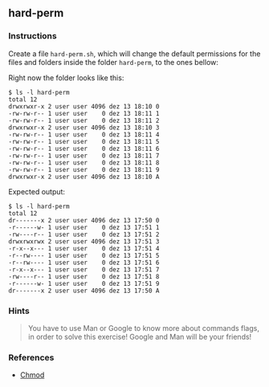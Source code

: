 ## hard-perm

### Instructions

Create a file `hard-perm.sh`, which will change the default permissions for the files and folders inside the folder `hard-perm`, to the ones bellow:

Right now the folder looks like this:

```console
$ ls -l hard-perm
total 12
drwxrwxr-x 2 user user 4096 dez 13 18:10 0
-rw-rw-r-- 1 user user    0 dez 13 18:11 1
-rw-rw-r-- 1 user user    0 dez 13 18:11 2
drwxrwxr-x 2 user user 4096 dez 13 18:10 3
-rw-rw-r-- 1 user user    0 dez 13 18:11 4
-rw-rw-r-- 1 user user    0 dez 13 18:11 5
-rw-rw-r-- 1 user user    0 dez 13 18:11 6
-rw-rw-r-- 1 user user    0 dez 13 18:11 7
-rw-rw-r-- 1 user user    0 dez 13 18:11 8
-rw-rw-r-- 1 user user    0 dez 13 18:11 9
drwxrwxr-x 2 user user 4096 dez 13 18:10 A

```

Expected output:

```console
$ ls -l hard-perm
total 12
dr-------x 2 user user 4096 dez 13 17:50 0
-r------w- 1 user user    0 dez 13 17:51 1
-rw----r-- 1 user user    0 dez 13 17:51 2
drwxrwxrwx 2 user user 4096 dez 13 17:51 3
-r-x--x--- 1 user user    0 dez 13 17:51 4
-r--rw---- 1 user user    0 dez 13 17:51 5
-r--rw---- 1 user user    0 dez 13 17:51 6
-r-x--x--- 1 user user    0 dez 13 17:51 7
-rw----r-- 1 user user    0 dez 13 17:51 8
-r------w- 1 user user    0 dez 13 17:51 9
dr-------x 2 user user 4096 dez 13 17:50 A
```

### Hints

> You have to use Man or Google to know more about commands flags, in order to solve this exercise!
> Google and Man will be your friends!

### References

- [Chmod](https://www.linode.com/docs/guides/modify-file-permissions-with-chmod/#modify-file-permissions-with-chmod)
